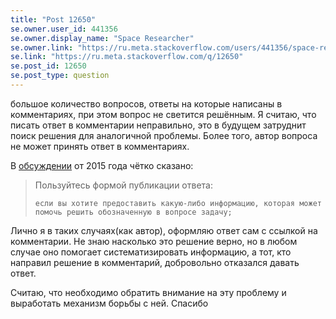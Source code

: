 ```yaml
---
title: "Post 12650"
se.owner.user_id: 441356
se.owner.display_name: "Space Researcher"
se.owner.link: "https://ru.meta.stackoverflow.com/users/441356/space-researcher"
se.link: "https://ru.meta.stackoverflow.com/q/12650"
se.post_id: 12650
se.post_type: question
---
```

<p>большое количество вопросов, ответы на которые написаны в комментариях, при этом вопрос не светится решённым. Я считаю, что писать ответ в комментарии неправильно, это в будущем затруднит поиск решения для аналогичной проблемы. Более того, автор вопроса не может принять ответ в комментариях.</p>
<p>В <a href="https://ru.meta.stackoverflow.com/questions/419/%D0%9A%D0%BE%D0%BC%D0%BC%D0%B5%D0%BD%D1%82%D0%B0%D1%80%D0%B8%D0%B9-%D0%B8%D0%BB%D0%B8-%D0%BE%D1%82%D0%B2%D0%B5%D1%82">обсуждении</a> от 2015 года чётко сказано:</p>
<blockquote>
<p>Пользуйтесь формой публикации ответа:</p>
<pre><code>если вы хотите предоставить какую-либо информацию, которая может
помочь решить обозначенную в вопросе задачу;
</code></pre>
</blockquote>
<p>Лично я в таких случаях(как автор), оформляю ответ сам с ссылкой на комментарии. Не знаю насколько это решение верно, но в любом случае оно помогает систематизировать информацию, а тот, кто направил решение в комментарий, добровольно отказался давать ответ.</p>
<p>Считаю, что необходимо обратить внимание на эту проблему и выработать механизм борьбы с ней. Спасибо</p>
